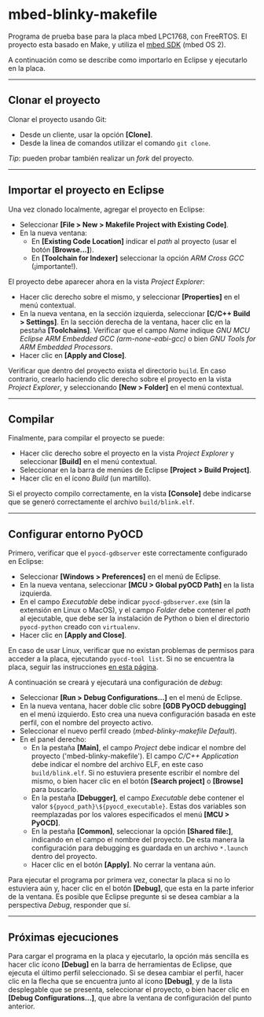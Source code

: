 # mbed-blinky-makefile
Programa de prueba base para la placa mbed LPC1768, con FreeRTOS. El proyecto esta basado en Make, y utiliza el [mbed SDK](https://developer.mbed.org/users/mbed_official/code/mbed/) (mbed OS 2).

A continuación como se describe como importarlo en Eclipse y ejecutarlo en la placa.

---

## Clonar el proyecto
Clonar el proyecto usando Git:
* Desde un cliente, usar la opción **[Clone]**.
* Desde la linea de comandos utilizar el comando `git clone`.

*Tip*: pueden probar también realizar un *fork* del proyecto.

---

## Importar el proyecto en Eclipse
Una vez clonado localmente, agregar el proyecto en Eclipse:
* Seleccionar **[File > New > Makefile Project with Existing Code]**. 
* En la nueva ventana:
    * En **[Existing Code Location]** indicar el *path* al proyecto (usar el botón **[Browse...]**).
    * En **[Toolchain for Indexer]** seleccionar la opción *ARM Cross GCC* (¡importante!).

El proyecto debe aparecer ahora en la vista *Project Explorer*: 
* Hacer clic derecho sobre el mismo, y seleccionar **[Properties]** en el menú contextual.
* En la nueva ventana, en la sección izquierda, seleccionar **[C/C++ Build > Settings]**. En la sección derecha de la ventana, hacer clic en la pestaña **[Toolchains]**. Verificar que el campo *Name* indique *GNU MCU Eclipse ARM Embedded GCC (arm-none-eabi-gcc)* o bien *GNU Tools for ARM Embedded Processors*.
* Hacer clic en **[Apply and Close]**.

Verificar que dentro del proyecto exista el directorio `build`. En caso contrario, crearlo haciendo clic derecho sobre el proyecto en la vista *Project Explorer*, y seleccionando **[New > Folder]** en el menú contextual.

---

## Compilar
Finalmente, para compilar el proyecto se puede:
* Hacer clic derecho sobre el proyecto en la vista *Project Explorer* y seleccionar **[Build]** en el menú contextual.
* Seleccionar en la barra de menúes de Eclipse **[Project > Build Project]**.
* Hacer clic en el ícono *Build* (un martillo).

Si el proyecto compilo correctamente, en la vista **[Console]** debe indicarse que se generó correctamente el archivo `build/blink.elf`.

---

## Configurar entorno PyOCD
Primero, verificar que el `pyocd-gdbserver` este correctamente configurado en Eclipse:
* Seleccionar **[Windows > Preferences]** en el menú de Eclipse.
* En la nueva ventana, seleccionar **[MCU > Global pyOCD Path]** en la lista izquierda.
* En el campo *Executable* debe indicar `pyocd-gdbserver.exe` (sin la extensión en Linux o MacOS), y el campo *Folder* debe contener el *path* al ejecutable, que debe ser la instalación de Python o bien el directorio `pyocd-python` creado con `virtualenv`.
* Hacer clic en **[Apply and Close]**.

En caso de usar Linux, verificar que no existan problemas de permisos para acceder a la placa, ejecutando `pyocd-tool list`. Si no se encuentra la placa, seguir las instrucciones [en esta página](https://pypi.org/project/pyOCD/).

A continuación se creará y ejecutará una configuración de *debug*:
* Seleccionar **[Run > Debug Configurations...]** en el menú de Eclipse.
* En la nueva ventana, hacer doble clic sobre **[GDB PyOCD debugging]** en el menú izquierdo. Esto crea una nueva configuración basada en este perfil, con el nombre del proyecto activo.
* Seleccionar el nuevo perfil creado (*mbed-blinky-makefile Default*).
* En el panel derecho:
    * En la pestaña **[Main]**, el campo *Project* debe indicar el nombre del proyecto ('mbed-blinky-makefile'). El campo *C/C++ Application* debe indicar el nombre del archivo ELF, en este caso `build/blink.elf`. Si no estuviera presente escribir el nombre del mismo, o bien hacer clic en el botón **[Search project]** o **[Browse]** para buscarlo.
    * En la pestaña **[Debugger]**, el campo *Executable* debe contener el valor `${pyocd_path}\${pyocd_executable}`. Estas dos variables son reemplazadas por los valores especificados el menú **[MCU > PyOCD]**.
    * En la pestaña **[Common]**, seleccionar la opción **[Shared file:]**, indicando en el campo el nombre del proyecto. De esta manera la configuración para debugging es guardada en un archivo `*.launch` dentro del proyecto.
    * Hacer clic en el botón **[Apply]**. No cerrar la ventana aún.
    
Para ejecutar el programa por primera vez, conectar la placa si no lo estuviera aún y, hacer clic en el botón **[Debug]**, que esta en la parte inferior de la ventana. Es posible que Eclipse pregunte si se desea cambiar a la perspectiva *Debug*, responder que sí.

---
    
## Próximas ejecuciones
Para cargar el programa en la placa y ejecutarlo, la opción más sencilla es hacer clic ícono **[Debug]** en la barra de herramientas de Eclipse, que ejecuta el último perfil seleccionado. Si se desea cambiar el perfil, hacer clic en la flecha que se encuentra junto al ícono **[Debug]**, y de la lista desplegable que se presenta, seleccionar el proyecto, o bien hacer clic en **[Debug Configurations...]**, que abre la ventana de configuración del punto anterior.



